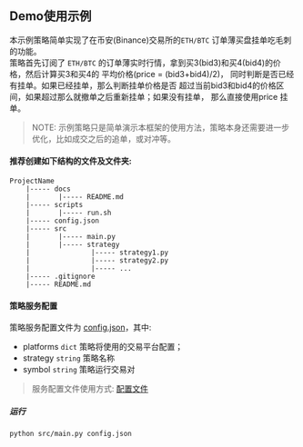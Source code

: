 
## Demo使用示例

本示例策略简单实现了在币安(Binance)交易所的`ETH/BTC` 订单薄买盘挂单吃毛刺的功能。  
策略首先订阅了 `ETH/BTC` 的订单薄实时行情，拿到买3(bid3)和买4(bid4)的价格，然后计算买3和买4的
平均价格(price = (bid3+bid4)/2)，  同时判断是否已经有挂单。如果已经挂单，那么判断挂单价格是否
超过当前bid3和bid4的价格区间，如果超过那么就撤单之后重新挂单；如果没有挂单，  那么直接使用price
挂单。

> NOTE: 示例策略只是简单演示本框架的使用方法，策略本身还需要进一步优化，比如成交之后的追单，或对冲等。


#### 推荐创建如下结构的文件及文件夹:
```text
ProjectName
    |----- docs
    |       |----- README.md
    |----- scripts
    |       |----- run.sh
    |----- config.json
    |----- src
    |       |----- main.py
    |       |----- strategy
    |               |----- strategy1.py
    |               |----- strategy2.py
    |               |----- ...
    |----- .gitignore
    |----- README.md
```

#### 策略服务配置

策略服务配置文件为 [config.json](./config.json)，其中:

- platforms `dict` 策略将使用的交易平台配置；
- strategy `string` 策略名称
- symbol `string` 策略运行交易对

> 服务配置文件使用方式: [配置文件](../docs/configure/README.md)


##### 运行

```text
python src/main.py config.json
```
